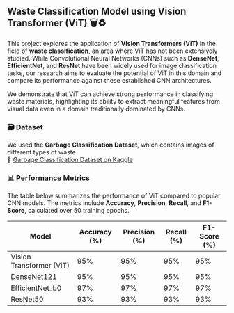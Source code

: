 ## Waste Classification Model using Vision Transformer (ViT) 🗑️♻️

This project explores the application of **Vision Transformers (ViT)** in the field of **waste classification**, an area where ViT has not been extensively studied. While Convolutional Neural Networks (CNNs) such as **DenseNet**, **EfficientNet**, and **ResNet** have been widely used for image classification tasks, our research aims to evaluate the potential of ViT in this domain and compare its performance against these established CNN architectures.

We demonstrate that ViT can achieve strong performance in classifying waste materials, highlighting its ability to extract meaningful features from visual data even in a domain traditionally dominated by CNNs.

### 🗃️ Dataset

We used the **Garbage Classification Dataset**, which contains images of different types of waste.  
📎 [Garbage Classification Dataset on Kaggle](https://www.kaggle.com/datasets/asdasdasas/garbage-classification/data)

### 📊 Performance Metrics

The table below summarizes the performance of ViT compared to popular CNN models. The metrics include **Accuracy**, **Precision**, **Recall**, and **F1-Score**, calculated over 50 training epochs.

| Model                      | Accuracy (%) | Precision (%) | Recall (%) | F1-Score (%) |
|----------------------------|--------------|---------------|------------|--------------|
| Vision Transformer (ViT)   | 95%          | 95%           | 95%        | 95%          |
| DenseNet121                |  95%          | 95%           | 95%        | 95%          |
| EfficientNet_b0            | 97%           | 97%           | 97%          | 97%           |
| ResNet50                   | 93%           | 93%            | 93%         | 93%           |

